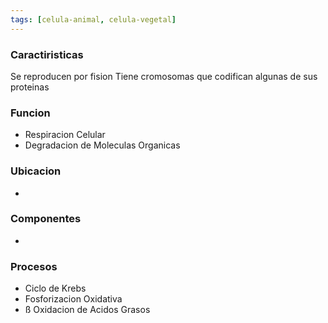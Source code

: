 ```yaml
---
tags: [celula-animal, celula-vegetal]
---
```


### Caractiristicas
Se reproducen por fision
Tiene cromosomas que codifican algunas de sus proteinas

### Funcion
- Respiracion Celular
- Degradacion de Moleculas Organicas

### Ubicacion
- 

### Componentes
- 

### Procesos
- Ciclo de Krebs
- Fosforizacion Oxidativa
- ß Oxidacion de Acidos Grasos